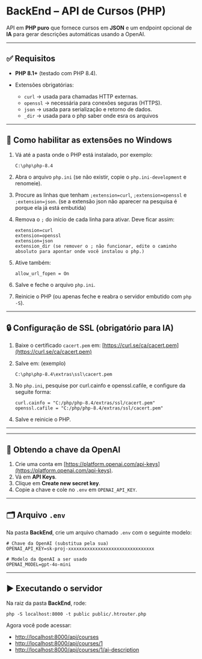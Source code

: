 # BackEnd – API de Cursos (PHP)

API em **PHP puro** que fornece cursos em **JSON** e um endpoint opcional de **IA** para gerar descrições automáticas usando a OpenAI.

---

## ✅ Requisitos

* **PHP 8.1+** (testado com PHP 8.4).
* Extensões obrigatórias:

  * `curl` → usada para chamadas HTTP externas.
  * `openssl` → necessária para conexões seguras (HTTPS).
  * `json` → usada para serialização e retorno de dados.
  * `_dir` →  usada para o php saber onde esra os arquivos

---

## 🔧 Como habilitar as extensões no Windows

1. Vá até a pasta onde o PHP está instalado, por exemplo:

   ```
   C:\php\php-8.4
   ```
2. Abra o arquivo `php.ini` (se não existir, copie o `php.ini-development` e renomeie).
3. Procure as linhas que tenham `;extension=curl`, `;extension=openssl` e `;extension=json`. (se a extensão json não aparecer na pesquisa é porque ela já está embutida)
4. Remova o `;` do início de cada linha para ativar. Deve ficar assim:

   ```
   extension=curl
   extension=openssl
   extension=json
   extension_dir (se remover o ; não funcionar, edite o caminho absoluto para apontar onde você instalou o php.)
   ```
5. Ative também:

   ```
   allow_url_fopen = On
   ```
6. Salve e feche o arquivo `php.ini`.
7. Reinicie o PHP (ou apenas feche e reabra o servidor embutido com `php -S`).

---

## 🔒 Configuração de SSL (obrigatório para IA)

1. Baixe o certificado `cacert.pem` em:
   [https://curl.se/ca/cacert.pem](https://curl.se/ca/cacert.pem)
2. Salve em: (exemplo)

   ```
   C:\php\php-8.4\extras\ssl\cacert.pem
   ```
3. No `php.ini`, pesquise por curl.cainfo e openssl.cafile, e configure da seguite forma:

   ```
   curl.cainfo = "C:/php/php-8.4/extras/ssl/cacert.pem"
   openssl.cafile = "C:/php/php-8.4/extras/ssl/cacert.pem"
   ```
4. Salve e reinicie o PHP.

---

---

## 🔑 Obtendo a chave da OpenAI

1. Crie uma conta em [https://platform.openai.com/api-keys](https://platform.openai.com/api-keys).
2. Vá em **API Keys**.
3. Clique em **Create new secret key**.
4. Copie a chave e cole no `.env` em `OPENAI_API_KEY`.

---

## 🗂️ Arquivo `.env`

Na pasta **BackEnd**, crie um arquivo chamado `.env` com o seguinte modelo:

```
# Chave da OpenAI (substitua pela sua)
OPENAI_API_KEY=sk-proj-xxxxxxxxxxxxxxxxxxxxxxxxxxxxxxxx

# Modelo da OpenAI a ser usado
OPENAI_MODEL=gpt-4o-mini
```

---

## ▶️ Executando o servidor

Na raiz da pasta **BackEnd**, rode:

```
php -S localhost:8000 -t public public/.htrouter.php
```

Agora você pode acessar:

* [http://localhost:8000/api/courses](http://localhost:8000/api/courses)
* [http://localhost:8000/api/courses/1](http://localhost:8000/api/courses/1)
* [http://localhost:8000/api/courses/1/ai-description](http://localhost:8000/api/courses/1/ai-description)


